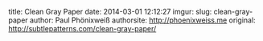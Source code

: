 title: Clean Gray Paper
date: 2014-03-01 12:12:27
imgur: 
slug: clean-gray-paper
author: Paul Phönixweiß
authorsite: http://phoenixweiss.me
original: http://subtlepatterns.com/clean-gray-paper/
